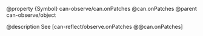 @property {Symbol} can-observe/can.onPatches @can.onPatches
@parent can-observe/object

@description See [can-reflect/observe.onPatches @@can.onPatches]
